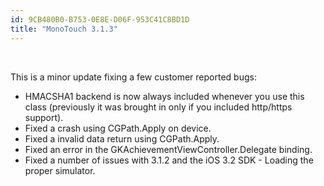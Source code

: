 ```yaml
---
id: 9CB480B0-B753-0E8E-D06F-953C41C8BD1D
title: "MonoTouch 3.1.3"
---
```


&nbsp;

This is a minor update fixing a few customer reported bugs:

-  HMACSHA1 backend is now always included whenever you use this class (previously it was brought in only if you included http/https support). 
-  Fixed a crash using CGPath.Apply on device.
-  Fixed a invalid data return using CGPath.Apply.
-  Fixed an error in the GKAchievementViewController.Delegate binding.
-  Fixed a number of issues with 3.1.2 and the iOS 3.2 SDK -   Loading the proper simulator.
